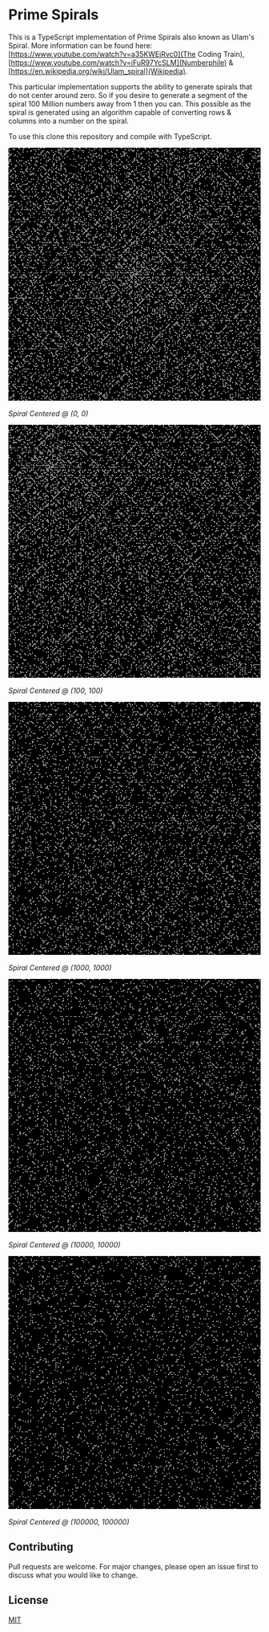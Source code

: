 # Prime Spirals

This is a TypeScript implementation of Prime Spirals also known as Ulam's Spiral. More information can be found here: [https://www.youtube.com/watch?v=a35KWEjRvc0](The Coding Train), [https://www.youtube.com/watch?v=iFuR97YcSLM](Numberphile) & [https://en.wikipedia.org/wiki/Ulam_spiral](Wikipedia).

This particular implementation supports the ability to generate spirals that do not center around zero. So if you desire to generate a segment of the spiral 100 Million numbers away from 1 then you can. This possible as the spiral is generated using an algorithm capable of converting rows & columns into a number on the spiral.

To use this clone this repository and compile with TypeScript.

![Prime Spiral @ 0, 0](assets/0x0.png)

*Spiral Centered @ (0, 0)*

![Prime Spiral @ 100, 100](assets/100x100.png)

*Spiral Centered @ (100, 100)*

![Prime Spiral @ 1000, 1000](assets/1000x1000.png)

*Spiral Centered @ (1000, 1000)*

![Prime Spiral @ 10000, 10000](assets/10000x10000.png)

*Spiral Centered @ (10000, 10000)*

![Prime Spiral @ 1000000, 100000](assets/100000x100000.png)

*Spiral Centered @ (100000, 100000)*

## Contributing
Pull requests are welcome. For major changes, please open an issue first to discuss what you would like to change.

## License
[MIT](https://choosealicense.com/licenses/mit/)